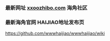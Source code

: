 ### 最新网址 [xxoozhibo.com](http://www.xxoozhibo.com/?haijiaoshequ) 海角社区
### 最新海角官网 HAIJIAO地址发布页

https://github.com/wwwhaijiao/wwwhaijiao/wiki
